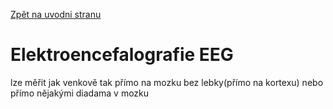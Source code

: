 [Zpět na uvodni stranu](../README.md) 
# Elektroencefalografie EEG

lze měřit jak venkově tak přímo na mozku bez lebky(přímo na kortexu) nebo přímo nějakými diadama v mozku
